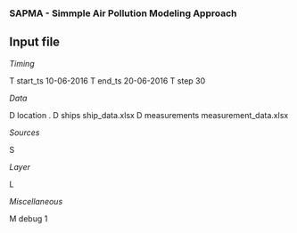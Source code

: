 ### SAPMA - Simmple Air Pollution Modeling Approach

## Input file

_Timing_

T start_ts 10-06-2016
T end_ts   20-06-2016
T step     30

_Data_

D location     .
D ships        ship_data.xlsx
D measurements measurement_data.xlsx

_Sources_

S

_Layer_

L

_Miscellaneous_

M debug 1
